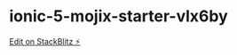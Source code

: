# ionic-5-mojix-starter-vlx6by

[Edit on StackBlitz ⚡️](https://stackblitz.com/edit/ionic-5-mojix-starter-vlx6by)